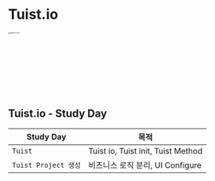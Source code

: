 # Tuist.io

<img width="500" height="500" src="https://user-images.githubusercontent.com/23008224/211808819-f9776dbf-bb29-4cdb-b180-3983765aab03.png" alt="github-icon" style="zoom:25%;"/>


## Tuist.io - Study Day

| Study Day  | 목적                                                       |
| --------------- | ---------------------------------------------------------- |
| `Tuist`     | Tuist io, Tuist init, Tuist Method                                    |
| `Tuist Project 생성` | 비즈니스 로직 분리, UI Configure                           |

